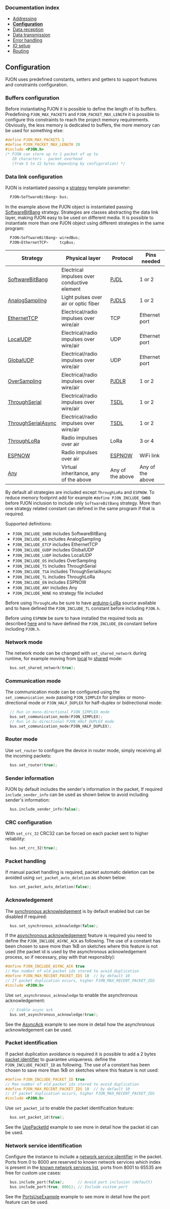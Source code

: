 
### Documentation index
- [Addressing](/documentation/addressing.md)
- **[Configuration](/documentation/configuration.md)**
- [Data reception](/documentation/data-reception.md)
- [Data transmission](/documentation/data-transmission.md)
- [Error handling](/documentation/error-handling.md)
- [IO setup](/documentation/io-setup.md)
- [Routing](/documentation/routing.md)

## Configuration
PJON uses predefined constants, setters and getters to support features and constraints configuration.  

### Buffers configuration
Before instantiating PJON it is possible to define the length of its buffers. Predefining `PJON_MAX_PACKETS` and `PJON_PACKET_MAX_LENGTH` it is possible to configure this constraints to reach the project memory requirements. Obviously, the less memory is dedicated to buffers, the more memory can be used for something else:
```cpp  
#define PJON_MAX_PACKETS 1
#define PJON_PACKET_MAX_LENGTH 20
#include <PJON.h>
/* PJON can store up to 1 packet of up to
   20 characters - packet overhead
   (from 5 to 22 bytes depending by configuration) */
```

### Data link configuration
PJON is instantiated passing a [strategy](/src/strategies/README.md) template parameter:
```cpp  
  PJON<SoftwareBitBang> bus;
```
In the example above the PJON object is instantiated passing [SoftwareBitBang](/src/strategies/SoftwareBitBang/README.md) strategy. Strategies are classes abstracting the data link layer, making PJON easy to be used on different media. It is possible to instantiate more than one PJON object using different strategies in the same program:
```cpp  
  PJON<SoftwareBitBang> wiredBus;
  PJON<EthernetTCP>     tcpBus;
```

| Strategy      | Physical layer | Protocol | Pins needed   |
| ------------- | -------------- | -------- | ------------- |
| [SoftwareBitBang](/src/strategies/SoftwareBitBang) | Electrical impulses over conductive element | [PJDL](../src/strategies/SoftwareBitBang/specification/PJDL-specification-v2.0.md) | 1 or 2 |
| [AnalogSampling](/src/strategies/AnalogSampling)  | Light pulses over air or optic fiber | [PJDLS](../src/strategies/AnalogSampling/specification/PJDLS-specification-v2.0.md) | 1 or 2 |
| [EthernetTCP](/src/strategies/EthernetTCP)  | Electrical/radio impulses over wire/air | TCP | Ethernet port |
| [LocalUDP](/src/strategies/LocalUDP)  | Electrical/radio impulses over wire/air | UDP | Ethernet port |
| [GlobalUDP](/src/strategies/GlobalUDP)  | Electrical/radio impulses over wire/air | UDP | Ethernet port |
| [OverSampling](/src/strategies/OverSampling)  | Electrical/radio impulses over wire/air | [PJDLR](../src/strategies/OverSampling/specification/PJDLR-specification-v2.0.md) | 1 or 2 |
| [ThroughSerial](/src/strategies/ThroughSerial)  | Electrical/radio impulses over wire/air | [TSDL](../src/strategies/ThroughSerial/specification/TSDL-specification-v2.0.md) | 1 or 2 |
| [ThroughSerialAsync](/src/strategies/ThroughSerialAsync)  | Electrical/radio impulses over wire/air | [TSDL](../src/strategies/ThroughSerial/specification/TSDL-specification-v2.0.md) | 1 or 2 |
| [ThroughLoRa](/src/strategies/ThroughLoRa)  | Radio impulses over air | LoRa | 3 or 4 |
| [ESPNOW](/src/strategies/ESPNOW)  | Radio impulses over air | [ESPNOW](https://www.espressif.com/en/products/software/esp-now/overview) | WiFi link |
| [Any](/src/strategies/Any)  | Virtual inheritance, any of the above | Any of the above | Any of the above |

By default all strategies are included except `ThroughLoRa` and `ESPNOW`. To reduce memory footprint add for example `#define PJON_INCLUDE_SWBB` before PJON inclusion to include only `SoftwareBitBang` strategy. More than one strategy related constant can defined in the same program if that is required.

Supported definitions:
- `PJON_INCLUDE_SWBB` includes SoftwareBitBang
- `PJON_INCLUDE_AS` includes AnalogSampling
- `PJON_INCLUDE_ETCP` includes EthernetTCP
- `PJON_INCLUDE_GUDP` includes GlobalUDP
- `PJON_INCLUDE_LUDP` includes LocalUDP
- `PJON_INCLUDE_OS` includes OverSampling
- `PJON_INCLUDE_TS` includes ThroughSerial
- `PJON_INCLUDE_TSA` includes ThroughSerialAsync
- `PJON_INCLUDE_TL` includes ThroughLoRa
- `PJON_INCLUDE_EN` includes ESPNOW
- `PJON_INCLUDE_ANY` includes Any
- `PJON_INCLUDE_NONE` no strategy file included

Before using `ThroughLoRa` be sure to have [arduino-LoRa](https://github.com/sandeepmistry/arduino-LoRa) source available and to have defined the `PJON_INCLUDE_TL` constant before including `PJON.h`.

Before using `ESPNOW` be sure to have installed the required tools as described [here](/src/strategies/ESPNOW/README.md) and to have defined the `PJON_INCLUDE_EN` constant before including `PJON.h`.

### Network mode
The network mode can be changed with `set_shared_network` during runtime, for example moving from [local](/specification/PJON-protocol-specification-v3.0.md#local-mode) to [shared](https://github.com/gioblu/PJON/blob/master/specification/PJON-protocol-specification-v3.0.md#shared-mode) mode:
```cpp  
  bus.set_shared_network(true);
```

### Communication mode
The communication mode can be configured using the `set_communication_mode` passing `PJON_SIMPLEX` for simplex or mono-directional mode or `PJON_HALF_DUPLEX` for half-duplex or bidirectional mode:
```cpp  
  // Run in mono-directional PJON_SIMPLEX mode
  bus.set_communication_mode(PJON_SIMPLEX);
  // Run in bi-directional PJON_HALF_DUPLEX mode
  bus.set_communication_mode(PJON_HALF_DUPLEX);
```

### Router mode
Use `set_router` to configure the device in router mode, simply receiving all the incoming packets:
```cpp  
  bus.set_router(true);
```

### Sender information
PJON by default includes the sender's information in the packet, If required `include_sender_info` can be used as shown below to avoid including sender's information:
```cpp  
  bus.include_sender_info(false);
```

### CRC configuration
With `set_crc_32` CRC32 can be forced on each packet sent to higher reliability:
```cpp  
  bus.set_crc_32(true);
```

### Packet handling
If manual packet handling is required, packet automatic deletion can be avoided using `set_packet_auto_deletion` as shown below:
```cpp  
  bus.set_packet_auto_deletion(false);
```

### Acknowledgement
The [synchronous acknowledgement](/specification/PJON-protocol-acknowledge-specification-v1.0.md#synchronous-acknowledge) is by default enabled but can be disabled if required:
```cpp  
  bus.set_synchronous_acknowledge(false);
```

If the [asynchronous acknowledgement](/specification/PJON-protocol-acknowledge-specification-v1.0.md#asynchronous-acknowledge) feature is required you need to define the `PJON_INCLUDE_ASYNC_ACK` as following. The use of a constant has been chosen to save more than 1kB on sketches where this feature is not used (the packet id is used by the asynchronous acknowledgement process, so if necessary, play with that responsibly):
```cpp  
#define PJON_INCLUDE_ASYNC_ACK true
// Max number of old packet ids stored to avoid duplication
#define PJON_MAX_RECENT_PACKET_IDS 10  // by default 10
// If packet duplication occurs, higher PJON_MAX_RECENT_PACKET_IDS
#include <PJON.h>
```
Use `set_asynchronous_acknowledge` to enable the asynchronous acknowledgement:
```cpp  
  // Enable async ack
  bus.set_asynchronous_acknowledge(true);
```
See the [AsyncAck](/examples/ARDUINO/Network/SoftwareBitBang/AsyncAck) example to see more in detail how the asynchronous acknowledgement can be used.


### Packet identification
If packet duplication avoidance is required it is possible to add a 2 bytes [packet identifier](/specification/PJON-protocol-specification-v3.0.md#packet-identification) to guarantee uniqueness.
define the `PJON_INCLUDE_PACKET_ID` as following. The use of a constant has been chosen to save more than 1kB on sketches where this feature is not used:
```cpp  
#define PJON_INCLUDE_PACKET_ID true
// Max number of old packet ids stored to avoid duplication
#define PJON_MAX_RECENT_PACKET_IDS 10  // by default 10
// If packet duplication occurs, higher PJON_MAX_RECENT_PACKET_IDS
#include <PJON.h>
```
Use `set_packet_id` to enable the packet identification feature:
```cpp  
  bus.set_packet_id(true);
```
See the [UsePacketId](/examples/ARDUINO/Local/SoftwareBitBang/UsePacketId) example to see more in detail how the packet id can be used.

### Network service identification
Configure the instance to include a [network service identifier](/specification/PJON-protocol-specification-v3.0.md#network-services) in the packet. Ports from 0 to 8000 are reserved to known network services which index is present in the [known network services list](/specification/PJON-network-services-list.md), ports from 8001 to 65535 are free for custom use cases:
```cpp  
  bus.include_port(false);      // Avoid port inclusion (default)  
  bus.include_port(true, 8001); // Include custom port
```
See the [PortsUseExample](/examples/ARDUINO/Network/SoftwareBitBang/PortsUseExample) example to see more in detail how the port feature can be used.
